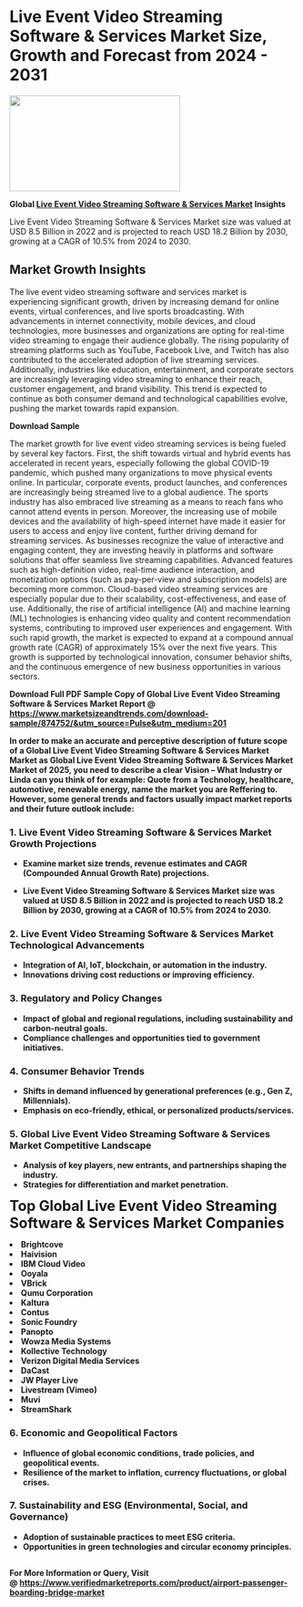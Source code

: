 <H1>Live Event Video Streaming Software & Services Market Size, Growth and Forecast from 2024 - 2031</H1><img class="aligncenter size-medium wp-image-584254" src="https://thirdeyenews.in/wp-content/uploads/2024/09/Global-Market-Research-300x168.jpeg" alt="" width="300" height="168" /><p><strong>Global&nbsp;<a href="https://www.marketsizeandtrends.com/download-sample/874752/&amp;utm_source=Pulse&amp;utm_medium=201">Live Event Video Streaming Software & Services Market</a> Insights</strong></p><p>Live Event Video Streaming Software & Services Market size was valued at USD 8.5 Billion in 2022 and is projected to reach USD 18.2 Billion by 2030, growing at a CAGR of 10.5% from 2024 to 2030.</p><p><h2>Market Growth Insights</h2> <p>The live event video streaming software and services market is experiencing significant growth, driven by increasing demand for online events, virtual conferences, and live sports broadcasting. With advancements in internet connectivity, mobile devices, and cloud technologies, more businesses and organizations are opting for real-time video streaming to engage their audience globally. The rising popularity of streaming platforms such as YouTube, Facebook Live, and Twitch has also contributed to the accelerated adoption of live streaming services. Additionally, industries like education, entertainment, and corporate sectors are increasingly leveraging video streaming to enhance their reach, customer engagement, and brand visibility. This trend is expected to continue as both consumer demand and technological capabilities evolve, pushing the market towards rapid expansion.</p> <p><strong>Download Sample</strong></p> <p>The market growth for live event video streaming services is being fueled by several key factors. First, the shift towards virtual and hybrid events has accelerated in recent years, especially following the global COVID-19 pandemic, which pushed many organizations to move physical events online. In particular, corporate events, product launches, and conferences are increasingly being streamed live to a global audience. The sports industry has also embraced live streaming as a means to reach fans who cannot attend events in person. Moreover, the increasing use of mobile devices and the availability of high-speed internet have made it easier for users to access and enjoy live content, further driving demand for streaming services. As businesses recognize the value of interactive and engaging content, they are investing heavily in platforms and software solutions that offer seamless live streaming capabilities. Advanced features such as high-definition video, real-time audience interaction, and monetization options (such as pay-per-view and subscription models) are becoming more common. Cloud-based video streaming services are especially popular due to their scalability, cost-effectiveness, and ease of use. Additionally, the rise of artificial intelligence (AI) and machine learning (ML) technologies is enhancing video quality and content recommendation systems, contributing to improved user experiences and engagement. With such rapid growth, the market is expected to expand at a compound annual growth rate (CAGR) of approximately 15% over the next five years. This growth is supported by technological innovation, consumer behavior shifts, and the continuous emergence of new business opportunities in various sectors. <p><strong></p><p><span class=""><strong>Download Full PDF Sample Copy of Global Live Event Video Streaming Software & Services Market Report</strong> @ <a href="https://www.marketsizeandtrends.com/download-sample/874752/&amp;utm_source=Pulse&amp;utm_medium=201" target="_blank">https://www.marketsizeandtrends.com/download-sample/874752/&amp;utm_source=Pulse&amp;utm_medium=201</a></span></p><p>In order to make an accurate and perceptive description of future scope of a Global&nbsp;Live Event Video Streaming Software & Services Market Market as Global&nbsp;Live Event Video Streaming Software & Services Market Market of 2025, you need to describe a clear Vision &ndash; What Industry or Linda can you think of for example: Quote from a Technology, healthcare, automotive, renewable energy, name the market you are Reffering to. However, some general trends and factors usually impact market reports and their future outlook include:</p><h3>1.&nbsp;<strong>Live Event Video Streaming Software & Services Market Growth Projections</strong></h3><ul><li>Examine market size trends, revenue estimates and CAGR (Compounded Annual Growth Rate) projections.</li><li><p>Live Event Video Streaming Software & Services Market size was valued at USD 8.5 Billion in 2022 and is projected to reach USD 18.2 Billion by 2030, growing at a CAGR of 10.5% from 2024 to 2030.</p></li></ul><h3>2.&nbsp;<strong>Live Event Video Streaming Software & Services Market Technological Advancements</strong></h3><ul><li>Integration of AI, IoT, blockchain, or automation in the industry.</li><li>Innovations driving cost reductions or improving efficiency.</li></ul><h3>3.&nbsp;<strong>Regulatory and Policy Changes</strong></h3><ul><li>Impact of global and regional regulations, including sustainability and carbon-neutral goals.</li><li>Compliance challenges and opportunities tied to government initiatives.</li></ul><h3>4.&nbsp;<strong>Consumer Behavior Trends</strong></h3><ul><li>Shifts in demand influenced by generational preferences (e.g., Gen Z, Millennials).</li><li>Emphasis on eco-friendly, ethical, or personalized products/services.</li></ul><h3>5.&nbsp;<strong>Global Live Event Video Streaming Software & Services Market Competitive Landscape</strong></h3><ul><li>Analysis of key players, new entrants, and partnerships shaping the industry.</li><li>Strategies for differentiation and market penetration.</li></ul><p data-pm-slice="1 1 []"><span style="color: inherit; font-family: inherit; font-size: 25px;">Top Global Live Event Video Streaming Software & Services Market Companies</span></p><div class="" data-test-id=""><p><li>Brightcove</li><li> Haivision</li><li> IBM Cloud Video</li><li> Ooyala</li><li> VBrick</li><li> Qumu Corporation</li><li> Kaltura</li><li> Contus</li><li> Sonic Foundry</li><li> Panopto</li><li> Wowza Media Systems</li><li> Kollective Technology</li><li> Verizon Digital Media Services</li><li> DaCast</li><li> JW Player Live</li><li> Livestream (Vimeo)</li><li> Muvi</li><li> StreamShark</li></p></div><h3>6.&nbsp;<strong>Economic and Geopolitical Factors</strong></h3><ul><li>Influence of global economic conditions, trade policies, and geopolitical events.</li><li>Resilience of the market to inflation, currency fluctuations, or global crises.</li></ul><h3>7.&nbsp;<strong>Sustainability and ESG (Environmental, Social, and Governance)</strong></h3><ul><li>Adoption of sustainable practices to meet ESG criteria.</li><li>Opportunities in green technologies and circular economy principles.</li></ul><h2><strong style="font-size: 14px;">For More Information or Query, Visit @&nbsp;</strong><a style="background-color: #ffffff; font-size: 14px;" href="https://www.marketsizeandtrends.com/report/live-event-video-streaming-software-and-services-market/" target="_blank">https://www.verifiedmarketreports.com/product/airport-passenger-boarding-bridge-market</a></h2>
